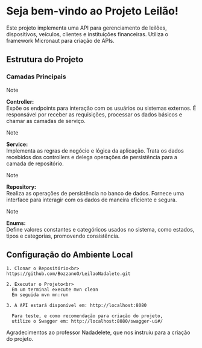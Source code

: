 # Seja bem-vindo ao Projeto Leilão!
Este projeto implementa uma API para gerenciamento de leilões, dispositivos, veículos, clientes e instituições financeiras. Utiliza o framework Micronaut para criação de APIs.

## Estrutura do Projeto

### Camadas Principais

> [!NOTE]
> __Controller:__<br>
>Expõe os endpoints para interação com os usuários ou sistemas externos. É responsável por receber as requisições, processar os dados básicos e chamar as camadas de serviço.


> [!NOTE]
> __Service:__<br>
Implementa as regras de negócio e lógica da aplicação. Trata os dados recebidos dos controllers e delega operações de persistência para a camada de repositório.


> [!NOTE]
> __Repository:__<br>
Realiza as operações de persistência no banco de dados. Fornece uma interface para interagir com os dados de maneira eficiente e segura.

> [!NOTE]
> __Enums:__<br>
>Define valores constantes e categóricos usados no sistema, como estados, tipos e categorias, promovendo consistência.

## Configuração do Ambiente Local
```
1. Clonar o Repositório<br>
https://github.com/BozzanoO/LeilaoNadalete.git

2. Executar o Projeto<br>
  Em um terminal execute mvn clean
  Em seguida mvn mn:run

3. A API estará disponível em: http://localhost:8080

  Para teste, e como recomendação para criação do projeto,
  utilize o Swagger em: http://localhost:8080/swagger-ui#/
```
Agradecimentos ao professor Nadadelete, que nos instruiu para a criação do projeto.
